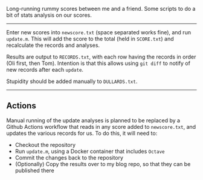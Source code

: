 Long-running rummy scores between me and a friend.  Some scripts to do a bit of stats analysis on our scores.

---

Enter new scores into ```newscore.txt``` (space separated works fine), and run ```update.m```. This will add the score to the total (held in ```SCORE.txt```) and recalculate the records and analyses.

Results are output to ```RECORDS.txt```, with each row having the records in order (Oli first, then Tom). Intention is that this allows using ```git diff``` to notify of new records after each ```update```.

Stupidity should be added manually to ```DULLARDS.txt```.

---

## Actions

Manual running of the update analyses is planned to be replaced by a Github Actions workflow that reads in any score added to ```newscore.txt```, and updates the various records for us. To do this, it will need to:

* Checkout the repository
* Run ```update.m```, using a Docker container that includes ```Octave```
* Commit the changes back to the repository
* (Optionally) Copy the results over to my blog repo, so that they can be published there

